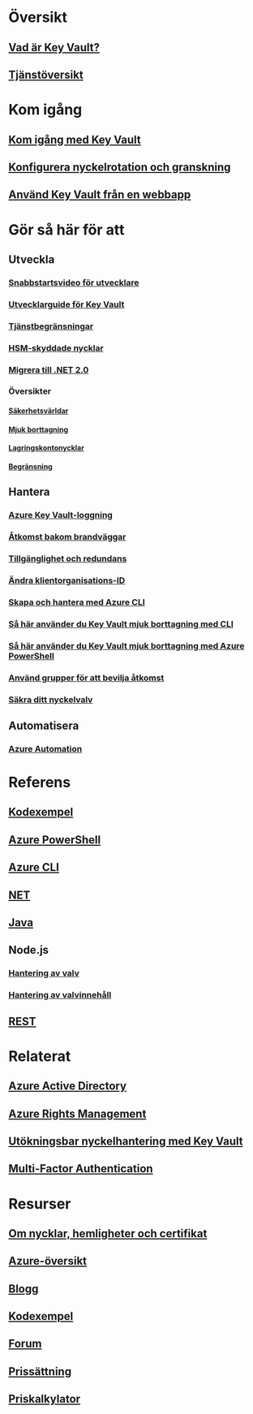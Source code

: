# Översikt
## [Vad är Key Vault?](key-vault-whatis.md)
## [Tjänstöversikt](https://azure.microsoft.com/services/key-vault/)

# Kom igång
## [Kom igång med Key Vault](key-vault-get-started.md)
## [Konfigurera nyckelrotation och granskning](key-vault-key-rotation-log-monitoring.md)
## [Använd Key Vault från en webbapp](key-vault-use-from-web-application.md)

# Gör så här för att
## Utveckla
### [Snabbstartsvideo för utvecklare](http://channel9.msdn.com/Blogs/Windows-Azure/Azure-Key-Vault-Developer-Quick-Start)
### [Utvecklarguide för Key Vault](key-vault-developers-guide.md)
### [Tjänstbegränsningar](key-vault-service-limits.md)
### [HSM-skyddade nycklar](key-vault-hsm-protected-keys.md)
### [Migrera till .NET 2.0](key-vault-dotnet2api-release-notes.md)
### Översikter
#### [Säkerhetsvärldar](key-vault-ovw-security-worlds.md)
#### [Mjuk borttagning](key-vault-ovw-soft-delete.md)
#### [Lagringskontonycklar](key-vault-ovw-storage-keys.md)
#### [Begränsning](key-vault-ovw-throttling.md)

## Hantera
### [Azure Key Vault-loggning](key-vault-logging.md)
### [Åtkomst bakom brandväggar](key-vault-access-behind-firewall.md)
### [Tillgänglighet och redundans](key-vault-disaster-recovery-guidance.md)
### [Ändra klientorganisations-ID](key-vault-subscription-move-fix.md)
### [Skapa och hantera med Azure CLI](key-vault-manage-with-cli2.md)
### [Så här använder du Key Vault mjuk borttagning med CLI](key-vault-soft-delete-cli.md)
### [Så här använder du Key Vault mjuk borttagning med Azure PowerShell](key-vault-soft-delete-powershell.md)
### [Använd grupper för att bevilja åtkomst](key-vault-group-permissions-for-apps.md)
### [Säkra ditt nyckelvalv](key-vault-secure-your-key-vault.md)

## Automatisera
### [Azure Automation](automation-manage-key-vault.md)

# Referens
## [Kodexempel](https://azure.microsoft.com/en-us/resources/samples/?service=key-vault)
## [Azure PowerShell](/powershell/module/azurerm.keyvault)
## [Azure CLI](/cli/azure/keyvault)
## [NET](/dotnet/api/microsoft.azure.keyvault)
## [Java](/java/api/com.microsoft.azure.keyvault)
## Node.js
### [Hantering av valv](http://azure.github.io/azure-sdk-for-node/azure-arm-keyvault/latest)
### [Hantering av valvinnehåll](http://azure.github.io/azure-sdk-for-node/azure-keyvault/latest)
## [REST](/rest/api/keyvault)

# Relaterat
## [Azure Active Directory](https://azure.microsoft.com/documentation/services/active-directory/)
## [Azure Rights Management](https://technet.microsoft.com/en-US/dn175750)
## [Utökningsbar nyckelhantering med Key Vault](https://msdn.microsoft.com/en-us/library/azure/dn198405)
## [Multi-Factor Authentication](https://azure.microsoft.com/documentation/services/multi-factor-authentication/)

# Resurser
## [Om nycklar, hemligheter och certifikat](https://docs.microsoft.com/rest/api/keyvault/about-keys--secrets-and-certificates)
## [Azure-översikt](https://azure.microsoft.com/roadmap/?category=security-identity)
## [Blogg](http://blogs.technet.com/b/kv/)
## [Kodexempel](https://www.microsoft.com/download/details.aspx?id=45343)
## [Forum](https://social.msdn.microsoft.com/forums/azure/en-US/home?forum=AzureKeyVault)
## [Prissättning](https://azure.microsoft.com/pricing/details/key-vault/)
## [Priskalkylator](https://azure.microsoft.com/pricing/calculator/)
